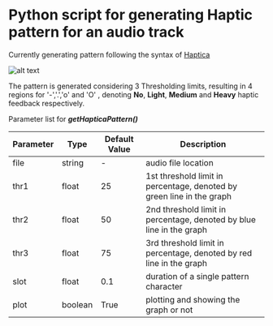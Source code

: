 # Python script for generating Haptic pattern for an audio track  
  
Currently generating pattern following the syntax of [Haptica](https://github.com/efremidze/Haptica)
  
![alt text][logo]

[logo]: https://buet-edu-1.s3.amazonaws.com/auto_upload/0RMFi9mrPNe7mol2JwcZAf40F3n2/1623300841647.png "Logo Title Text 2"
  
The pattern is generated considering 3 Thresholding limits, resulting in 4 regions for '-','.','o' and 'O' , denoting __No__, __Light__, __Medium__ and __Heavy__ haptic feedback respectively.   
  
Parameter list for __*getHapticaPattern()*__

| Parameter | Type | Default Value | Description |
| --- | -- | ----------- |----|
|file|string|-|audio file location|
|thr1|float|25|1st threshold limit in percentage, denoted by green line in the graph|
|thr2|float|50|2nd threshold limit in percentage, denoted by blue line in the graph|
|thr3|float|75|3rd threshold limit in percentage, denoted by red line in the graph|
|slot|float|0.1|duration of a single pattern character|
|plot|boolean|True|plotting and showing the graph or not|
